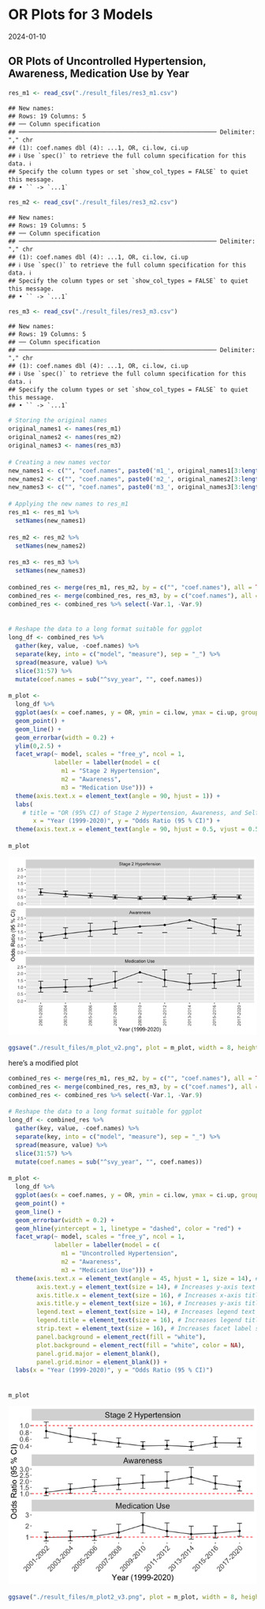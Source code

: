 OR Plots for 3 Models
================
2024-01-10

## OR Plots of Uncontrolled Hypertension, Awareness, Medication Use by Year

``` r
res_m1 <- read_csv("./result_files/res3_m1.csv")
```

    ## New names:
    ## Rows: 19 Columns: 5
    ## ── Column specification
    ## ──────────────────────────────────────────────────────── Delimiter: "," chr
    ## (1): coef.names dbl (4): ...1, OR, ci.low, ci.up
    ## ℹ Use `spec()` to retrieve the full column specification for this data. ℹ
    ## Specify the column types or set `show_col_types = FALSE` to quiet this message.
    ## • `` -> `...1`

``` r
res_m2 <- read_csv("./result_files/res3_m2.csv")
```

    ## New names:
    ## Rows: 19 Columns: 5
    ## ── Column specification
    ## ──────────────────────────────────────────────────────── Delimiter: "," chr
    ## (1): coef.names dbl (4): ...1, OR, ci.low, ci.up
    ## ℹ Use `spec()` to retrieve the full column specification for this data. ℹ
    ## Specify the column types or set `show_col_types = FALSE` to quiet this message.
    ## • `` -> `...1`

``` r
res_m3 <- read_csv("./result_files/res3_m3.csv")
```

    ## New names:
    ## Rows: 19 Columns: 5
    ## ── Column specification
    ## ──────────────────────────────────────────────────────── Delimiter: "," chr
    ## (1): coef.names dbl (4): ...1, OR, ci.low, ci.up
    ## ℹ Use `spec()` to retrieve the full column specification for this data. ℹ
    ## Specify the column types or set `show_col_types = FALSE` to quiet this message.
    ## • `` -> `...1`

``` r
# Storing the original names
original_names1 <- names(res_m1)
original_names2 <- names(res_m2)
original_names3 <- names(res_m3)

# Creating a new names vector
new_names1 <- c("", "coef.names", paste0('m1_', original_names1[3:length(original_names1)]))
new_names2 <- c("", "coef.names", paste0('m2_', original_names2[3:length(original_names2)]))
new_names3 <- c("", "coef.names", paste0('m3_', original_names3[3:length(original_names3)]))

# Applying the new names to res_m1
res_m1 <- res_m1 %>%
  setNames(new_names1)

res_m2 <- res_m2 %>%
  setNames(new_names2)

res_m3 <- res_m3 %>%
  setNames(new_names3)

combined_res <- merge(res_m1, res_m2, by = c("", "coef.names"), all = TRUE)
combined_res <- merge(combined_res, res_m3, by = c("coef.names"), all = TRUE) 
combined_res <- combined_res %>% select(-Var.1, -Var.9)


# Reshape the data to a long format suitable for ggplot
long_df <- combined_res %>%
  gather(key, value, -coef.names) %>%
  separate(key, into = c("model", "measure"), sep = "_") %>%
  spread(measure, value) %>%
  slice(31:57) %>%
  mutate(coef.names = sub("^svy_year", "", coef.names))

m_plot <- 
  long_df %>%
  ggplot(aes(x = coef.names, y = OR, ymin = ci.low, ymax = ci.up, group = model)) +
  geom_point() +
  geom_line() +
  geom_errorbar(width = 0.2) +
  ylim(0,2.5) +
  facet_wrap(~ model, scales = "free_y", ncol = 1,
             labeller = labeller(model = c(
               m1 = "Stage 2 Hypertension",
               m2 = "Awareness",
               m3 = "Medication Use"))) +
  theme(axis.text.x = element_text(angle = 90, hjust = 1)) +
  labs(
    # title = "OR (95% CI) of Stage 2 Hypertension, Awareness, and Self-reported Antihypertensive Medication Us", 
       x = "Year (1999-2020)", y = "Odds Ratio (95 % CI)") +
  theme(axis.text.x = element_text(angle = 90, hjust = 0.5, vjust = 0.5, lineheight = 0.8))

m_plot
```

![](result_plots_files/figure-gfm/unnamed-chunk-1-1.png)<!-- -->

``` r
ggsave("./result_files/m_plot_v2.png", plot = m_plot, width = 8, height = 12, dpi = 300)
```

here’s a modified plot

``` r
combined_res <- merge(res_m1, res_m2, by = c("", "coef.names"), all = TRUE)
combined_res <- merge(combined_res, res_m3, by = c("coef.names"), all = TRUE) 
combined_res <- combined_res %>% select(-Var.1, -Var.9)

# Reshape the data to a long format suitable for ggplot
long_df <- combined_res %>%
  gather(key, value, -coef.names) %>%
  separate(key, into = c("model", "measure"), sep = "_") %>%
  spread(measure, value) %>%
  slice(31:57) %>%
  mutate(coef.names = sub("^svy_year", "", coef.names))

m_plot <- 
  long_df %>%
  ggplot(aes(x = coef.names, y = OR, ymin = ci.low, ymax = ci.up, group = model)) +
  geom_point() +
  geom_line() +
  geom_errorbar(width = 0.2) +
  geom_hline(yintercept = 1, linetype = "dashed", color = "red") +
  facet_wrap(~ model, scales = "free_y", ncol = 1,
             labeller = labeller(model = c(
               m1 = "Uncontrolled Hypertension",
               m2 = "Awareness",
               m3 = "Medication Use"))) +
  theme(axis.text.x = element_text(angle = 45, hjust = 1, size = 14), # Increases x-axis text size
        axis.text.y = element_text(size = 14), # Increases y-axis text size
        axis.title.x = element_text(size = 16), # Increases x-axis title size
        axis.title.y = element_text(size = 16), # Increases y-axis title size
        legend.text = element_text(size = 14), # Increases legend text size
        legend.title = element_text(size = 16), # Increases legend title size
        strip.text = element_text(size = 16), # Increases facet label size
        panel.background = element_rect(fill = "white"),
        plot.background = element_rect(fill = "white", color = NA),
        panel.grid.major = element_blank(),
        panel.grid.minor = element_blank()) +
  labs(x = "Year (1999-2020)", y = "Odds Ratio (95 % CI)")


m_plot
```

![](result_plots_files/figure-gfm/unnamed-chunk-2-1.png)<!-- -->

``` r
ggsave("./result_files/m_plot2_v3.png", plot = m_plot, width = 8, height = 6, dpi = 300)
```
